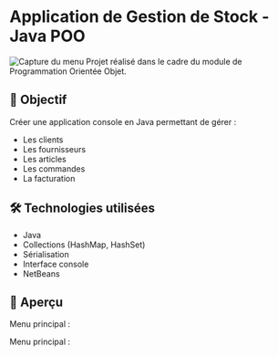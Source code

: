 # Application de Gestion de Stock - Java POO
![Capture du menu](images/poo-menu.png)
Projet réalisé dans le cadre du module de Programmation Orientée Objet.

## 🎯 Objectif
Créer une application console en Java permettant de gérer :
- Les clients
- Les fournisseurs
- Les articles
- Les commandes
- La facturation

## 🛠️ Technologies utilisées
- Java
- Collections (HashMap, HashSet)
- Sérialisation
- Interface console
- NetBeans

## 📸 Aperçu
Menu principal :

Menu principal :
